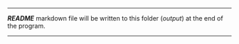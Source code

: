 ***
_**README**_ markdown file will be written to this folder (*output*) at the end of the program.

***
